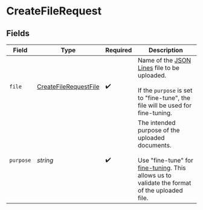 # CreateFileRequest


## Fields

| Field                                                                                                                                                                             | Type                                                                                                                                                                              | Required                                                                                                                                                                          | Description                                                                                                                                                                       |
| --------------------------------------------------------------------------------------------------------------------------------------------------------------------------------- | --------------------------------------------------------------------------------------------------------------------------------------------------------------------------------- | --------------------------------------------------------------------------------------------------------------------------------------------------------------------------------- | --------------------------------------------------------------------------------------------------------------------------------------------------------------------------------- |
| `file`                                                                                                                                                                            | [CreateFileRequestFile](../../models/shared/createfilerequestfile.md)                                                                                                             | :heavy_check_mark:                                                                                                                                                                | Name of the [JSON Lines](https://jsonlines.readthedocs.io/en/latest/) file to be uploaded.<br/><br/>If the `purpose` is set to "fine-tune", the file will be used for fine-tuning.<br/> |
| `purpose`                                                                                                                                                                         | *string*                                                                                                                                                                          | :heavy_check_mark:                                                                                                                                                                | The intended purpose of the uploaded documents.<br/><br/>Use "fine-tune" for [fine-tuning](/docs/api-reference/fine-tuning). This allows us to validate the format of the uploaded file.<br/> |